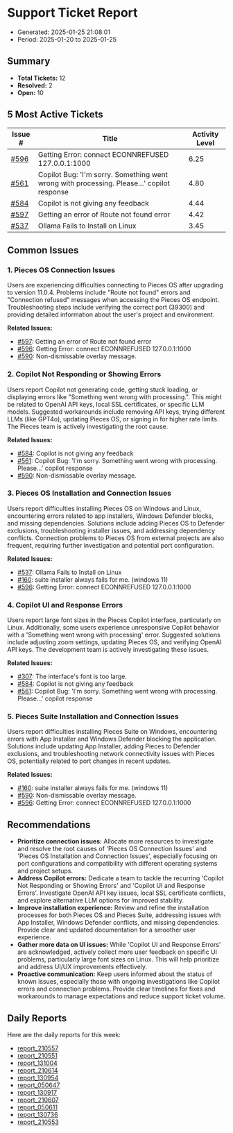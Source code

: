 # Support Ticket Report
- Generated: 2025-01-25 21:08:01
- Period: 2025-01-20 to 2025-01-25

## Summary
- **Total Tickets:** 12
- **Resolved:** 2
- **Open:** 10

## 5 Most Active Tickets
| Issue # | Title | Activity Level |
|---------|-------|----------------|
| [#596](https://github.com/pieces-app/support/issues/596) | Getting Error: connect ECONNREFUSED 127.0.0.1:1000 | 6.25 |
| [#561](https://github.com/pieces-app/support/issues/561) | Copilot Bug: 'I'm sorry. Something went wrong with processing. Please...' copilot response | 4.80 |
| [#584](https://github.com/pieces-app/support/issues/584) | Copilot is not giving any feedback | 4.44 |
| [#597](https://github.com/pieces-app/support/issues/597) | Getting an error of Route not found error | 4.42 |
| [#537](https://github.com/pieces-app/support/issues/537) | Ollama Fails to Install on Linux | 3.45 |

## Common Issues
### 1. Pieces OS Connection Issues
Users are experiencing difficulties connecting to Pieces OS after upgrading to version 11.0.4.  Problems include "Route not found" errors and "Connection refused" messages when accessing the Pieces OS endpoint.  Troubleshooting steps include verifying the correct port (39300) and providing detailed information about the user's project and environment.

**Related Issues:**
- [#597](https://github.com/pieces-app/support/issues/597): Getting an error of Route not found error
- [#596](https://github.com/pieces-app/support/issues/596): Getting Error: connect ECONNREFUSED 127.0.0.1:1000
- [#590](https://github.com/pieces-app/support/issues/590): Non-dismissable overlay message.

### 2. Copilot Not Responding or Showing Errors
Users report Copilot not generating code, getting stuck loading, or displaying errors like "Something went wrong with processing.". This might be related to OpenAI API keys, local SSL certificates, or specific LLM models. Suggested workarounds include removing API keys, trying different LLMs (like GPT4o), updating Pieces OS, or signing in for higher rate limits. The Pieces team is actively investigating the root cause.

**Related Issues:**
- [#584](https://github.com/pieces-app/support/issues/584): Copilot is not giving any feedback
- [#561](https://github.com/pieces-app/support/issues/561): Copilot Bug: 'I'm sorry. Something went wrong with processing. Please...' copilot response
- [#590](https://github.com/pieces-app/support/issues/590): Non-dismissable overlay message.

### 3. Pieces OS Installation and Connection Issues
Users report difficulties installing Pieces OS on Windows and Linux, encountering errors related to app installers, Windows Defender blocks, and missing dependencies. Solutions include adding Pieces OS to Defender exclusions, troubleshooting installer issues, and addressing dependency conflicts. Connection problems to Pieces OS from external projects are also frequent, requiring further investigation and potential port configuration.

**Related Issues:**
- [#537](https://github.com/pieces-app/support/issues/537): Ollama Fails to Install on Linux
- [#160](https://github.com/pieces-app/support/issues/160): suite installer always fails for me. (windows 11)
- [#596](https://github.com/pieces-app/support/issues/596): Getting Error: connect ECONNREFUSED 127.0.0.1:1000

### 4. Copilot UI and Response Errors
Users report large font sizes in the Pieces Copilot interface, particularly on Linux. Additionally, some users experience unresponsive Copilot behavior with a 'Something went wrong with processing' error. Suggested solutions include adjusting zoom settings, updating Pieces OS, and verifying OpenAI API keys. The development team is actively investigating these issues.

**Related Issues:**
- [#307](https://github.com/pieces-app/support/issues/307): The interface's font is too large.
- [#584](https://github.com/pieces-app/support/issues/584): Copilot is not giving any feedback
- [#561](https://github.com/pieces-app/support/issues/561): Copilot Bug: 'I'm sorry. Something went wrong with processing. Please...' copilot response

### 5. Pieces Suite Installation and Connection Issues
Users report difficulties installing Pieces Suite on Windows, encountering errors with App Installer and Windows Defender blocking the application. Solutions include updating App Installer, adding Pieces to Defender exclusions, and troubleshooting network connectivity issues with Pieces OS, potentially related to port changes in recent updates.

**Related Issues:**
- [#160](https://github.com/pieces-app/support/issues/160): suite installer always fails for me. (windows 11)
- [#590](https://github.com/pieces-app/support/issues/590): Non-dismissable overlay message.
- [#596](https://github.com/pieces-app/support/issues/596): Getting Error: connect ECONNREFUSED 127.0.0.1:1000


## Recommendations
- **Prioritize connection issues:** Allocate more resources to investigate and resolve the root causes of 'Pieces OS Connection Issues' and 'Pieces OS Installation and Connection Issues', especially focusing on port configurations and compatibility with different operating systems and project setups.
- **Address Copilot errors:** Dedicate a team to tackle the recurring 'Copilot Not Responding or Showing Errors' and 'Copilot UI and Response Errors'. Investigate OpenAI API key issues, local SSL certificate conflicts, and explore alternative LLM options for improved stability.
- **Improve installation experience:** Review and refine the installation processes for both Pieces OS and Pieces Suite, addressing issues with App Installer, Windows Defender conflicts, and missing dependencies. Provide clear and updated documentation for a smoother user experience.
- **Gather more data on UI issues:** While 'Copilot UI and Response Errors' are acknowledged, actively collect more user feedback on specific UI problems, particularly large font sizes on Linux. This will help prioritize and address UI/UX improvements effectively.
- **Proactive communication:** Keep users informed about the status of known issues, especially those with ongoing investigations like Copilot errors and connection problems. Provide clear timelines for fixes and workarounds to manage expectations and reduce support ticket volume.

## Daily Reports
Here are the daily reports for this week:

- [report_210557](daily/2025-01-21/report_210557.md)
- [report_210551](daily/2025-01-22/report_210551.md)
- [report_131004](daily/2025-01-22/report_131004.md)
- [report_210614](daily/2025-01-23/report_210614.md)
- [report_130954](daily/2025-01-23/report_130954.md)
- [report_050647](daily/2025-01-23/report_050647.md)
- [report_130917](daily/2025-01-24/report_130917.md)
- [report_210607](daily/2025-01-24/report_210607.md)
- [report_050611](daily/2025-01-25/report_050611.md)
- [report_130736](daily/2025-01-25/report_130736.md)
- [report_210553](daily/2025-01-25/report_210553.md)
